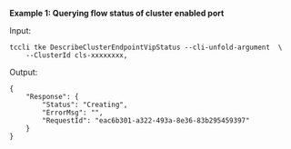 **Example 1: Querying flow status of cluster enabled port**



Input: 

```
tccli tke DescribeClusterEndpointVipStatus --cli-unfold-argument  \
    --ClusterId cls-xxxxxxxx,
```

Output: 
```
{
    "Response": {
        "Status": "Creating",
        "ErrorMsg": "",
        "RequestId": "eac6b301-a322-493a-8e36-83b295459397"
    }
}
```

